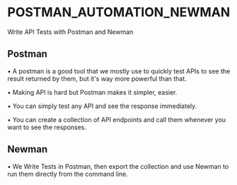 # POSTMAN_AUTOMATION_NEWMAN
Write API Tests with Postman and Newman

## Postman

•	A postman is a good tool that we mostly use to quickly test APIs to see the result returned by them, but it's way more powerful than that.

•	Making API is hard but Postman makes it simpler, easier.

•	You can simply test any API and see the response immediately.

•	You can create a collection of API endpoints and call them whenever you want to see the responses.

## Newman

•	We Write Tests in Postman, then export the collection and use Newman to run them directly from the command line.

